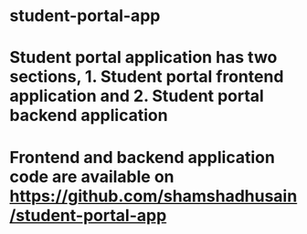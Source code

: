 # student-portal-app
# Student portal application has two sections, 1. Student portal frontend application and 2. Student portal backend application
# Frontend and backend application code are available on https://github.com/shamshadhusain/student-portal-app

